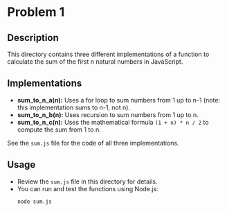 # Problem 1

## Description

This directory contains three different implementations of a function to calculate the sum of the first n natural numbers in JavaScript.

## Implementations

- **sum_to_n_a(n):** Uses a for loop to sum numbers from 1 up to n-1 (note: this implementation sums to n-1, not n).
- **sum_to_n_b(n):** Uses recursion to sum numbers from 1 up to n.
- **sum_to_n_c(n):** Uses the mathematical formula `(1 + n) * n / 2` to compute the sum from 1 to n.

See the `sum.js` file for the code of all three implementations.

## Usage

- Review the `sum.js` file in this directory for details.
- You can run and test the functions using Node.js:
  ```sh
  node sum.js
  ``` 